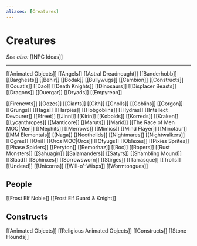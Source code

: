 ```yaml
---
aliases: [Creatures]
---
```

# Creatures
*See also:* [[NPC Ideas]]
___
[[Animated Objects]]
[[Angels]]
[[Astral Dreadnought]]
[[Banderhobb]]
[[Barghests]]
[[Behir]]
[[Bodak]]
[[Bullywugs]]
[[Cambion]]
[[Constructs]]
[[Couatls]]
[[Dao]]
[[Death Knights]]
[[Dinosaurs]]
[[Displacer Beasts]]
[[Dragons]]
[[Duergar]]
[[Dryads]]
[[Empyrean]]

[[Firenewts]]
[[Oozes]]
[[Giants]]
[[Gith]]
[[Gnolls]]
[[Goblins]]
[[Gorgon]]
[[Grungs]]
[[Hags]]
[[Harpies]]
[[Hobgoblins]]
[[Hydras]]
[[Intellect Devourer]]
[[Efreet]]
[[Jinni]]
[[Kirin]]
[[Kobolds]]
[[Korreds]]
[[Kraken]]
[[Lycanthropes]]
[[Manticore]]
[[Maruts]]
[[Marid]]
[[The Race of Men MOC|Men]]
[[Mephits]]
[[Merrows]]
[[Mimics]]
[[Mind Flayer]]
[[Minotaur]]
[[MM Elementals]]
[[Naga]]
[[Neothelids]]
[[Nightmares]]
[[Nightwalkers]]
[[Ogres]]
[[Oni]]
[[Orcs MOC|Orcs]]
[[Otyugs]]
[[Oblexes]]
[[Pixies Sprites]]
[[Phase Spiders]]
[[Peryton]]
[[Remorhaz]]
[[Roc]]
[[Ropers]]
[[Rust Monsters]]
[[Sahuagin]]
[[Salamanders]]
[[Satyrs]]
[[Shambling Mound]]
[[Slaad]]
[[Sphinxes]]
[[Sorrowsworn]]
[[Stirges]]
[[Tarrasque]]
[[Trolls]]
[[Undead]]
[[Unicorns]]
[[Will-o'-Wisps]]
[[Wormtongues]]
## People
[[Frost Elf Noble]]
[[Frost Elf Guard & Knight]]

## Constructs
[[Animated Objects]]
[[Religious Animated Objects]]
[[Constructs]]
[[Stone Hounds]]